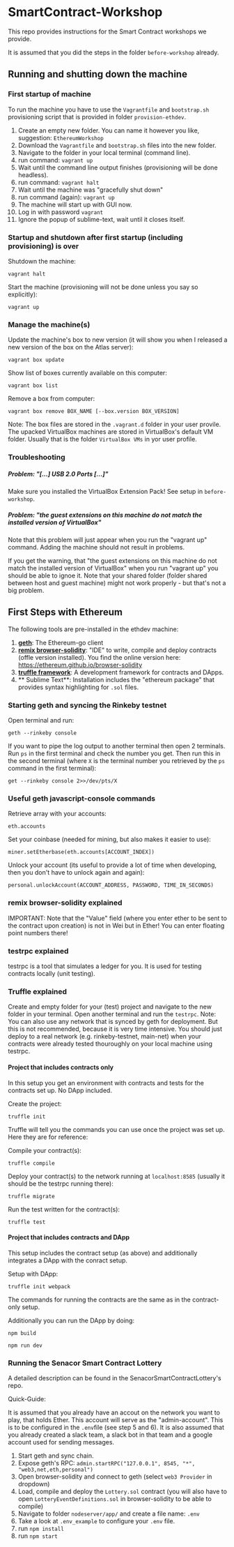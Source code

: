 # SmartContract-Workshop
This repo provides instructions for the Smart Contract workshops we provide. 

It is assumed that you did the steps in the folder ```before-workshop``` already.

## Running and shutting down the machine

### First startup of machine

To run the machine you have to use the ```Vagrantfile``` and ```bootstrap.sh``` provisioning script that is provided in folder ```provision-ethdev```. 

1. Create an empty new folder. You can name it however you like, suggestion: ```EthereumWorkshop```
2. Download the ```Vagrantfile``` and ```bootstrap.sh``` files into the new folder.
3. Navigate to the folder in your local terminal (command line).
4. run command: ```vagrant up```
5. Wait until the command line output finishes (provisioning will be done headless).
6. run command: ```vagrant halt```
7. Wait until the machine was "gracefully shut down"
8. run command (again): ```vagrant up```
9. The machine will start up with GUI now.
10. Log in with password ```vagrant```
11. Ignore the popup of sublime-text, wait until it closes itself.

### Startup and shutdown after first startup (including provisioning) is over

Shutdown the machine:
```
vagrant halt 
```

Start the machine (provisioning will not be done unless you say so explicitly):
```
vagrant up
```

### Manage the machine(s)

Update the machine's box to new version (it will show you when I released a new version of the box on the Atlas server):
```
vagrant box update
```

Show list of boxes currently available on this computer:
```
vagrant box list
```

Remove a box from computer:
```
vagrant box remove BOX_NAME [--box.version BOX_VERSION]
```

Note: The box files are stored in the ```.vagrant.d``` folder in your user provile. The upacked VirtualBox machines are stored in VirtualBox's default VM folder. Usually that is the folder ```VirtualBox VMs``` in yor user profile.

### Troubleshooting

##### Problem: "[...] USB 2.0 Ports [...]"

Make sure you installed the VirtualBox Extension Pack! See setup in ```before-workshop```.

##### Problem: "the guest extensions on this machine do not match the installed version of VirtualBox"

Note that this problem will just appear when you run the "vagrant up" command. Adding the machine should not result in problems.

If you get the warning, that "the guest extensions on this machine do not match the installed version of VirtualBox" when you run "vagrant up" you should be able to ignoe it. Note that your shared folder (folder shared between host and guest machine) might not work properly - but that's not a big problem.



## First Steps with Ethereum

The following tools are pre-installed in the ethdev machine:

1. **[geth](https://geth.ethereum.org/)**: The Ethereum-go client
2. **[remix browser-solidity](https://github.com/ethereum/browser-solidity)**: "IDE" to write, compile and deploy contracts (offle version installed). You find the online version here: https://ethereum.github.io/browser-solidity
3. **[truffle framework](http://truffleframework.com/)**: A development framework for contracts and DApps.
4. ** Sublime Text**: Installation includes the "ethereum package" that provides syntax highlighting for ```.sol``` files.

### Starting geth and syncing the Rinkeby testnet

Open terminal and run:
```
geth --rinkeby console
```

If you want to pipe the log output to another terminal then open 2 terminals. Run ``ps`` in the first terminal and check the number you get. Then run this in the second terminal (where ```X``` is the terminal number you retrieved by the ```ps``` command in the first terminal):
```
get --rinkeby console 2>>/dev/pts/X
```

### Useful geth javascript-console commands

Retrieve array with your accounts:
``` 
eth.accounts
```


Set your coinbase (needed for mining, but also makes it easier to use):
```
miner.setEtherbase(eth.accounts[ACCOUNT_INDEX])
```

Unlock your account (its useful to provide a lot of time when developing, then you don't have to unlock again and again):
```
personal.unlockAccount(ACCOUNT_ADDRESS, PASSWORD, TIME_IN_SECONDS)
```

### remix browser-solidity explained



IMPORTANT: Note that the "Value" field (where you enter ether to be sent to the contract upon creation) is not in Wei but in Ether! You can enter floating point numbers there!

### testrpc explained

testrpc is a tool that simulates a ledger for you. It is used for testing contracts locally (unit testing).

### Truffle explained

Create and empty folder for your (test) project and navigate to the new folder in your terminal.
Open another terminal and run the ```testrpc```.
Note: You can also use any network that is synced by geth for deployment. But this is not recommended, because it is very time intensive. You should just deploy to a real network (e.g. rinkeby-testnet, main-net) when your contracts were already tested thouroughly on your local machine using testrpc.

#### Project that includes contracts only

In this setup you get an environment with contracts and tests for the contracts set up. No DApp included.

Create the project:
```
truffle init 
```

Truffle will tell you the commands you can use once the project was set up. Here they are for reference:

Compile your contract(s):
```
truffle compile
```

Deploy your contract(s) to the network running at ```localhost:8585``` (usually it should be the testrpc running there):
```
truffle migrate
```

Run the test written for the contract(s):
``` 
truffle test
```


#### Project that includes contracts and DApp

This setup includes the contract setup (as above) and additionally integrates a DApp with the conract setup.

Setup with DApp:
```
truffle init webpack
```

The commands for running the contracts are the same as in the contract-only setup.

Additionally you can run the DApp by doing:
```
npm build
```

```
npm run dev
```


### Running the Senacor Smart Contract Lottery

A detailed description can be found in the SenacorSmartContractLottery's repo.

Quick-Guide:

It is assumed that you already have an accout on the network you want to play, that holds Ether. This account will serve as the "admin-account". This is to be configured in the ```.env```file (see step 5 and 6).
It is also assumed that you already created a slack team, a slack bot in that team and a google account used for sending messages.

1. Start geth and sync chain.
2. Expose geth's RPC: ```admin.startRPC("127.0.0.1", 8545, "*", "web3,net,eth,personal")```
3. Open browser-solidity and connect to geth (select ```web3 Provider``` in dropdown)
4. Load, compile and deploy the ```Lottery.sol``` contract (you will also have to open ```LotteryEventDefinitions.sol``` in browser-solidity to be able to compile)
5. Navigate to folder ```nodeserver/app/``` and create a file name: ```.env``` 
6. Take a look at ```.env_example``` to configure your ```.env``` file.
7. run ```npm install```
8. run ```npm start```  
